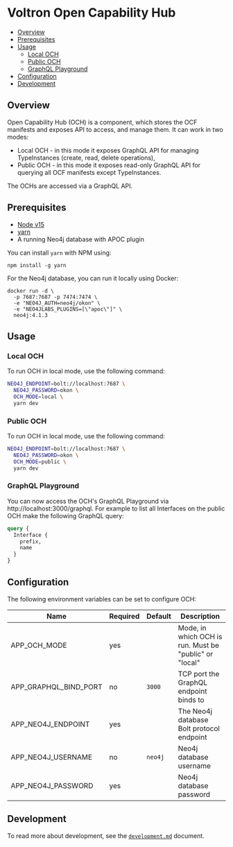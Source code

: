 # Voltron Open Capability Hub

- [Overview](#overview)
- [Prerequisites](#prerequisites)
- [Usage](#usage)
  - [Local OCH](#local-och)
  - [Public OCH](#public-och)
  - [GraphQL Playground](#graphql-playground)
- [Configuration](#configuration)
- [Development](#development)

## Overview

Open Capability Hub (OCH) is a component, which stores the OCF manifests and exposes API to access, and manage them. It can work in two modes:
- Local OCH - in this mode it exposes GraphQL API for managing TypeInstances (create, read, delete  operations),
- Public OCH - in this mode it exposes read-only GraphQL API for querying all OCF manifests except TypeInstances.

The OCHs are accessed via a GraphQL API.

## Prerequisites

- [Node v15](https://nodejs.org/)
- [yarn](https://yarnpkg.com/)
- A running Neo4j database with APOC plugin

You can install `yarn` with NPM using:
```
npm install -g yarn
```

For the Neo4j database, you can run it locally using Docker:
```
docker run -d \
  -p 7687:7687 -p 7474:7474 \
  -e "NEO4J_AUTH=neo4j/okon" \
  -e "NEO4JLABS_PLUGINS=[\"apoc\"]" \
  neo4j:4.1.3
```

## Usage

### Local OCH

To run OCH in local mode, use the following command:
```bash
NEO4J_ENDPOINT=bolt://localhost:7687 \
  NEO4J_PASSWORD=okon \
  OCH_MODE=local \
  yarn dev
```

### Public OCH

To run OCH in local mode, use the following command:
```bash
NEO4J_ENDPOINT=bolt://localhost:7687 \
  NEO4J_PASSWORD=okon \
  OCH_MODE=public \
  yarn dev
```

### GraphQL Playground

You can now access the OCH's GraphQL Playground via http://localhost:3000/graphql. For example to list all Interfaces on the public OCH make the following GraphQL query:
```graphql
query {
  Interface {
    prefix,
    name
  }
}
```

## Configuration

The following environment variables can be set to configure OCH:

| Name                  | Required | Default | Description                                            |
| --------------------- | -------- | ------- | ------------------------------------------------------ |
| APP_OCH_MODE          | yes      |         | Mode, in which OCH is run. Must be "public" or "local" |
| APP_GRAPHQL_BIND_PORT | no       | `3000`  | TCP port the GraphQL endpoint binds to                 |
| APP_NEO4J_ENDPOINT    | yes      |         | The Neo4j database Bolt protocol endpoint              |
| APP_NEO4J_USERNAME    | no       | `neo4j` | Neo4j database username                                |
| APP_NEO4J_PASSWORD    | yes      |         | Neo4j database password                                |

## Development

To read more about development, see the [`development.md`](../../docs/development.md) document.
